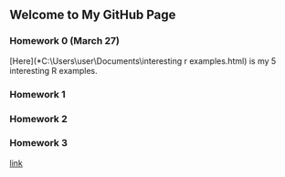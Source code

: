 ## Welcome to My GitHub Page

### Homework 0 (March 27)

[Here](*C:\Users\user\Documents\interesting r examples.html) is my 5 interesting R examples.

### Homework 1

### Homework 2

### Homework 3

[link](https://moodle.boun.edu.tr/login/)
